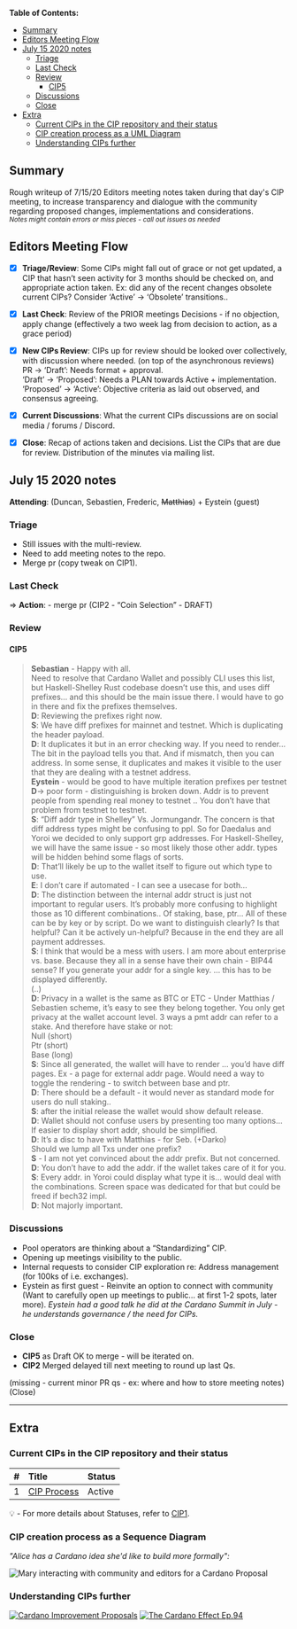 **Table of Contents:** 

- [Summary](#summary)
- [Editors Meeting Flow](#editors-meeting-flow)
- [July 15 2020 notes](#july-15-2020-notes)
  * [Triage](#triage)
  * [Last Check](#last-check)
  * [Review](#review)
    + [CIP5](#cip5)
  * [Discussions](#discussions)
  * [Close](#close)
- [Extra](#extra)
  * [Current CIPs in the CIP repository and their status](#current-cips-in-the-cip-repository-and-their-status)
  * [CIP creation process as a UML Diagram](#cip-creation-process-as-a-uml-diagram)
  * [Understanding CIPs further](#understanding-cips-further)
## Summary

Rough writeup of 7/15/20 Editors meeting notes taken during that day's CIP meeting, to increase transparency and dialogue with the community regarding proposed changes, implementations and considerations.  
<sub>_Notes might contain errors or miss pieces - call out issues as needed_
</sub>


## Editors Meeting Flow
- [x] **Triage/Review**: Some CIPs might fall out of grace or not get updated, a CIP that hasn’t seen activity for 3 months should be checked on, and appropriate action taken. Ex: did any of the recent changes obsolete current CIPs? Consider ‘Active’ -> ‘Obsolete’ transitions..
- [x] **Last Check**: Review of the PRIOR meetings Decisions  - if no objection, apply change (effectively a two week lag from decision to action, as a grace period)
- [x] **New CIPs Review**: CIPs up for review should be looked over collectively, with discussion where needed. (on top of the asynchronous reviews)  
PR -> ‘Draft’: Needs format + approval.  
‘Draft’ -> ‘Proposed’: Needs a PLAN towards Active + implementation.  
‘Proposed’ -> ‘Active’:  Objective criteria as laid out observed, and consensus agreeing.   
- [x] **Current Discussions**: What the current CIPs discussions are on social media / forums / Discord.
- [x] **Close**: Recap of actions taken and decisions. List the CIPs that are due for review.  Distribution of the minutes via mailing list.



## July 15 2020 notes


**Attending**: (Duncan, Sebastien, Frederic, ~~Matthias~~) + Eystein (guest)



### Triage
- Still issues with the multi-review. 
- Need to add meeting notes to the repo.
- Merge pr (copy tweak on CIP1). 
### Last Check
=> **Action**: - merge pr (CIP2 - “Coin Selection” - DRAFT) 
### Review
#### CIP5 
>**Sebastian** - Happy with all.  
Need to resolve that Cardano Wallet and possibly CLI uses this list, but Haskell-Shelley Rust codebase doesn’t use this, and uses diff prefixes… and this should be the main issue there. I would have to go in there and fix the prefixes themselves.  
>**D**: Reviewing the prefixes right now.  
>**S**: We have diff prefixes for mainnet and testnet. Which is duplicating the header payload.  
>**D**: It duplicates it but in an error checking way. If you need to render… The bit in the payload tells you that. And if mismatch, then you can address. In some sense, it duplicates and makes it visible to the user that they are dealing with a testnet address.  
>**Eystein** - would be good to have multiple iteration prefixes per testnet  
>**D**-> poor form - distinguishing is broken down. Addr is to prevent people from spending real money to testnet .. You don’t have that problem from testnet to testnet.  
>**S**: “Diff addr type in Shelley” Vs. Jormungandr. The concern is that diff address types might be confusing to ppl. So for Daedalus and Yoroi we decided to only support grp addresses.
For Haskell-Shelley, we will have the same issue - so most likely those other addr. types will be hidden behind some flags of sorts.   
>**D**: That’ll likely be up to the wallet itself to figure out which type to use.   
>**E**: I don’t care if automated - I can see a usecase for both…  
>**D**: The distinction between the internal addr struct is just not important to regular users. It’s probably more confusing to highlight those as 10 different combinations.. Of staking, base, ptr… 
All of these can be by key or by script. Do we want to distinguish clearly? Is that helpful? Can it be actively un-helpful?
Because in the end they are all payment addresses.   
>**S**: I think that would be a mess with users. I am more about enterprise vs. base. Because they all in a sense have their own chain - BIP44 sense? If you generate your addr for a single key. … this has to be displayed differently.   
(..)   
>**D**: Privacy in a wallet is the same as BTC or ETC - Under Matthias / Sebastien scheme, it’s easy to see they belong together. You only get privacy at the wallet account level.
3 ways a pmt addr can refer to a stake. And therefore have stake or not:  
Null (short)  
Ptr (short)    
Base (long)  
>**S**: Since all generated, the wallet will have to render … you’d have diff pages. Ex - a page for external addr page. Would need a way to toggle the rendering - to switch between base and ptr.  
>**D**: There should be a default - it would never as standard mode for users do null staking..  
>**S**: after the initial release the wallet would show default release.  
>**D**: Wallet should not confuse users by presenting too many options… If easier to display short addr, should be simplified.  
>**D**: It’s a disc to have with Matthias - for Seb. (+Darko)  
Should we lump all Txs under one prefix?   
>**S** - I am not yet convinced about the addr prefix. But not concerned.   
>**D**: You don’t have to add the addr. if the wallet takes care of it for you.  
>**S**: Every addr. in Yoroi could display what type it is… would deal with the combinations. Screen space was dedicated for that but could be freed if bech32 impl.   
>**D**: Not majorly important.   

### Discussions
- Pool operators are thinking about a “Standardizing” CIP. 
- Opening up meetings visibility to the public.
- Internal requests to consider CIP exploration re: Address management (for 100ks of i.e. exchanges). 
- Eystein as first guest - Reinvite an option to connect with community (Want to carefully open up meetings to public… at first 1-2 spots, later more). 
_Eystein had a good talk he did at the Cardano Summit in July - he understands governance / the need for CIPs._ 

### Close
- **CIP5** as Draft OK to merge - will be iterated on.
- **CIP2** Merged delayed till next meeting to round up last Qs.

(missing - current minor PR qs - ex: where and how to store meeting notes) 
(Close) 


---
## Extra

### Current CIPs in the CIP repository and their status 


|#              |Title            | Status               |
| ----------------- |:----------------|:-------------------- |
| 1                 | [CIP Process](https://github.com/cardano-foundation/CIPs/tree/master/CIP1)     | Active   |



:bulb: -  For more details about Statuses, refer to [CIP1](https://github.com/cardano-foundation/CIPs/tree/master/CIP1).


### CIP creation process as a Sequence Diagram

_"Alice has a Cardano idea she'd like to build more formally":_


![Mary interacting with community and editors for a Cardano Proposal](./sequence_diagram.png?raw=true "sequence_diagram.png")

### Understanding CIPs further


[![Cardano Improvement Proposals](https://img.youtube.com/vi/q7U10EfqXJw/0.jpg)](https://www.youtube.com/watch?v=q7U10EfqXJw)
[![The Cardano Effect Ep.94](https://img.youtube.com/vi/dnw7k7VKVyo/0.jpg)](https://www.youtube.com/watch?v=dnw7k7VKVyo)
